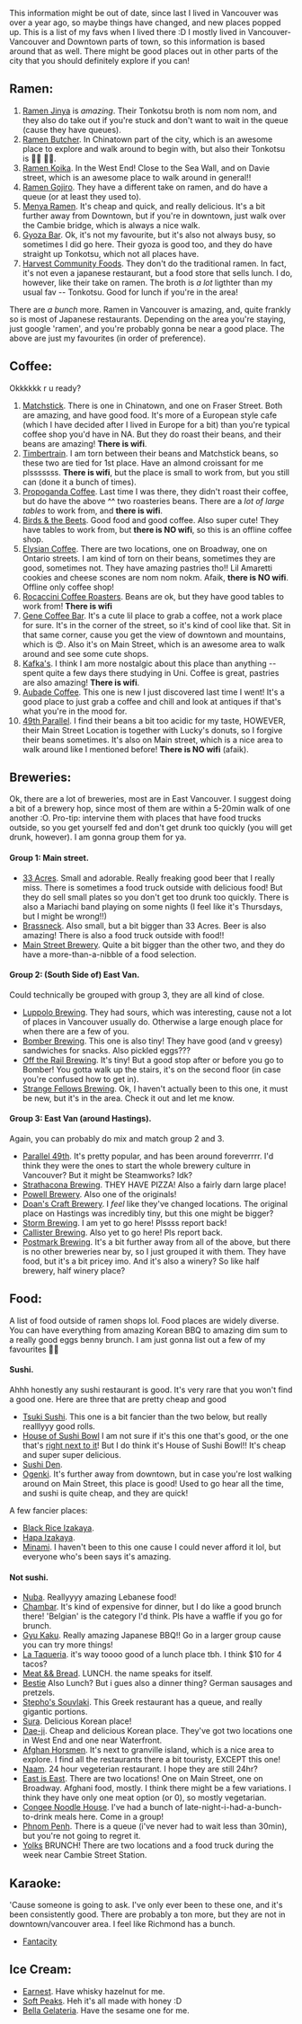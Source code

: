 This information might be out of date, since last I lived in Vancouver was over a year ago, so maybe things have changed, and new places popped up. This is a list of my favs when I lived there :D I mostly lived in Vancouver-Vancouver and Downtown parts of town, so this information is based around that as well. There might be good places out in other parts of the city that you should definitely explore if you can!

## Ramen:
1. [Ramen Jinya](jinya-ramenbar.com) is *amazing*. Their Tonkotsu broth is nom nom nom, and they also do take out if you're stuck and don't want to wait in the queue (cause they have queues).
2. [Ramen Butcher](theramenbutcher.com). In Chinatown part of the city, which is an awesome place to explore and walk around to begin with, but also their Tonkotsu is 👌🏾 👌🏾. 
3. [Ramen Koika](https://www.ramenkoika.com/). In the West End! Close to the Sea Wall, and on Davie street, which is an awesome place to walk around in general!!
4. [Ramen Gojiro](http://ramengojiro.com/). They have a different take on ramen, and do have a queue (or at least they used to).
5. [Menya Ramen](http://menyaramen.com/). It's cheap and quick, and really delicious. It's a bit further away from Downtown, but if you're in downtown, just walk over the Cambie bridge, which is always a nice walk.
6. [Gyoza Bar](https://gyozabar.ca). Ok, it's not my favourite, but it's also not always busy, so sometimes I did go here. Their gyoza is good too, and they do have straight up Tonkotsu, which not all places have.
7. [Harvest Community Foods](harvestunion.ca). They don't do the traditional ramen. In fact, it's not even a japanese restaurant, but a food store that sells lunch. I do, however, like their take on ramen. The broth is *a lot* ligthter than my usual fav -- Tonkotsu. Good for lunch if you're in the area!

There are *a bunch* more. Ramen in Vancouver is amazing, and, quite frankly so is most of Japanese restaurants. Depending on the area you're staying, just google 'ramen', and you're probably gonna be near a good place. The above are just my favourites (in order of preference).

## Coffee:
Okkkkkk r u ready?
1. [Matchstick](matchstickyvr.com). There is one in Chinatown, and one on Fraser Street. Both are amazing, and have good food. It's more of a European style cafe (which I have decided after I lived in Europe for a bit) than you're typical coffee shop you'd have in NA. But they do roast their beans, and their beans are amazing! __There is wifi__.
2. [Timbertrain](timbertraincoffeeroasters.com). I am torn between their beans and Matchstick beans, so these two are tied for 1st place. Have an almond croissant for me plsssssss. __There is wifi__, but the place is small to work from, but you still can (done it a bunch of times).
3. [Propoganda Coffee](propagandacoffee.ca). Last time I was there, they didn't roast their coffee, but do have the above ^^ two roasteries beans. There are a *lot of large tables* to work from, and __there is wifi__. 
4. [Birds & the Beets](birdsandbeets.ca). Good food and good coffee. Also super cute! They have tables to work from, but __there is NO wifi__, so this is an offline coffee shop.
5. [Elysian Coffee](elysiancoffee.com). There are two locations, one on Broadway, one on Ontario streets. I am kind of torn on their beans, sometimes they are good, sometimes not. They have amazing pastries tho!! Lil Amaretti cookies and cheese scones are nom nom nokm. Afaik, __there is NO wifi__. Offline only coffee shop!
6. [Rocaccini Coffee Roasters](rocanini.com). Beans are ok, but they have good tables to work from! __There is wifi__
7. [Gene Coffee Bar](genecoffeebar.com). It's a cute lil place to grab a coffee, not a work place for sure. It's in the corner of the street, so it's kind of cool like that. Sit in that same corner, cause you get the view of downtown and mountains, which is 😍. Also it's on Main Street, which is an awesome area to walk around and see some cute shops. 
8. [Kafka's](kafkascoffee.ca). I think I am more nostalgic about this place than anything -- spent quite a few days there studying in Uni. Coffee is great, pastries are also amazing! __There is wifi__.
9. [Aubade Coffee](aubadecoffee.info). This one is new I just discovered last time I went! It's a good place to just grab a coffee and chill and look at antiques if that's what you're in the mood for. 
10. [49th Parallel](49thcoffee.com). I find their beans a bit too acidic for my taste, HOWEVER, their Main Street Location is together with Lucky's donuts, so I forgive their beans sometimes. It's also on Main street, which is a nice area to walk around like I mentioned before! __There is NO wifi__ (afaik).

## Breweries:
Ok, there are a lot of breweries, most are in East Vancouver. I suggest doing a bit of a brewery hop, since most of them are within a 5-20min walk of one another :O. Pro-tip: intervine them with places that have food trucks outside, so you get yourself fed and don't get drunk too quickly (you will get drunk, however). I am gonna group them for ya.
#### Group 1: Main street. 
- [33 Acres](http://33acresbrewing.com/). Small and adorable. Really freaking good beer that I really miss. There is sometimes a food truck outside with delicious food! But they do sell small plates so you don't get too drunk too quickly. There is also a Mariachi band playing on some nights (I feel like it's Thursdays, but I might be wrong!!) 
- [Brassneck](brassneck.ca). Also small, but a bit bigger than 33 Acres. Beer is also amazing! There is also a food truck outside with food!!
- [Main Street Brewery](
mainstreetbeer.ca). Quite a bit bigger than the other two, and they do have a more-than-a-nibble of a food selection.
#### Group 2: (South Side of) East Van.
Could technically be grouped with group 3, they are all kind of close.
- [Luppolo Brewing](luppolobrewing.ca). They had sours, which was interesting, cause not a lot of places in Vancouver usually do. Otherwise a large enough place for when there are a few of you.
- [Bomber Brewing](bomberbrewing.com). This one is also tiny! They have good (and v greesy) sandwiches for snacks. Also pickled eggs??? 
- [Off the Rail Brewing](offtherailbrewing.com). It's tiny! But a good stop after or before you go to Bomber! You gotta walk up the stairs, it's on the second floor (in case you're confused how to get in).
- [Strange Fellows Brewing](strangefellowsbrewing.com). Ok, I haven't actually been to this one, it must be new, but it's in the area. Check it out and let me know.
#### Group 3: East Van (around Hastings).
Again, you can probably do mix and match group 2 and 3. 
- [Parallel 49th](parallel49brewing.com). It's pretty popular, and has been around foreverrrr. I'd think they were the ones to start the whole brewery culture in Vancouver? But it might be Steamworks? Idk?
- [Strathacona Brewing](http://www.strathconabeer.com/). THEY HAVE PIZZA! Also a fairly darn large place!
- [Powell Brewery](powellbeer.com). Also one of the originals!
- [Doan's Craft Brewery](http://doanscraftbrewing.com/). I *feel* like they've changed locations. The original place on Hastings was incredibly tiny, but this one might be bigger?
- [Storm Brewing](https://www.stormbrewing.org/). I am yet to go here! Plssss report back!
- [Callister Brewing](http://www.callisterbrewing.com/). Also yet to go here! Pls report back. 
- [Postmark Brewing](). It's a bit further away from all of the above, but there is no other breweries near by, so I just grouped it with them. They have food, but it's a bit pricey imo. And it's also a winery? So like half brewery, half winery place?

## Food:
A list of food outside of ramen shops lol. Food places are widely diverse. You can have everything from amazing Korean BBQ to amazing dim sum to a really good eggs benny brunch. I am just gonna list out a few of my favourites ✌🏿
#### Sushi.
Ahhh honestly any sushi restaurant is good. It's very rare that you won't find a good one. Here are three that are pretty cheap and good 
- [Tsuki Sushi](tsukisushibar.ca). This one is a bit fancier than the two below, but really realllyyy good rolls.
- [House of Sushi Bowl](https://www.google.de/maps/place/Kyzock+%2F+House+of+Sushi+Bowl/@49.2837688,-123.1134747,17.76z/data=!4m8!1m2!2m1!1ssushi+vancouver!3m4!1s0x0:0xe3c7a0c2d2b2c54f!8m2!3d49.283843!4d-123.1133649) I am not sure if it's this one that's good, or the one that's [right next to it](https://www.google.de/maps/place/Sushi+Spin+Roll/@49.2837688,-123.1134747,17.76z/data=!4m8!1m2!2m1!1ssushi+vancouver!3m4!1s0x0:0xe4810d7abdcf0a41!8m2!3d49.2837232!4d-123.113202)! But I do think it's House of Sushi Bowl!! It's cheap and super super delicious.
- [Sushi Den](https://www.google.de/maps/place/Sushi+Den/@49.2781794,-123.1232761,15z/data=!4m8!1m2!2m1!1ssushi+vancouver!3m4!1s0x0:0x5af99b74cb6d92af!8m2!3d49.2794246!4d-123.1078443).
- [Ogenki](ogenkisushi.ca). It's further away from downtown, but in case you're lost walking around on Main Street, this place is good! Used to go hear all the time, and sushi is quite cheap, and they are quick!

A few fancier places:
- [Black Rice Izakaya](http://www.blackrice.ca/).
- [Hapa Izakaya](hapaizakaya.com).
- [Minami](minamirestaurant.com). I haven't been to this one cause I could never afford it lol, but everyone who's been says it's amazing.

#### Not sushi.
- [Nuba](nuba.ca). Reallyyyy amazing Lebanese food!
- [Chambar](chambar.com). It's kind of expensive for dinner, but I do like a good brunch there! 'Belgian' is the category I'd think. Pls have a waffle if you go for brunch.
- [Gyu Kaku](gyu-kaku.com). Really amazing Japanese BBQ!! Go in a larger group cause you can try more things!
- [La Taqueria](lataqueria.ca). it's way toooo good of a lunch place tbh. I think $10 for 4 tacos?
- [Meat && Bread](meatandbread.com). LUNCH. the name speaks for itself.
- [Bestie](bestie.ca) Also Lunch? But i gues also a dinner thing? German sausages and pretzels.
- [Stepho's Souvlaki](https://www.google.de/maps/place/Stepho's+Souvlaki+Greek+Taverna/@49.2784463,-123.1309791,16z/data=!4m8!1m2!2m1!1srestaurant+vancouver!3m4!1s0x0:0x6be778e7ecae3ede!8m2!3d49.2807439!4d-123.13196). This Greek restaurant has a queue, and really gigantic portions.
- [Sura](surakoreancuisine.com). Delicious Korean place!
- [Dae-ji](daejifood.com). Cheap and delicious Korean place. They've got two locations one in West End and one near Waterfront.
- [Afghan Horsmen](afghanhorsemen.com). It's next to granville island, which is a nice area to explore. I find all the restaurants there a bit touristy, EXCEPT this one!
- [Naam](thenaam.com). 24 hour vegeterian restaurant. I hope they are still 24hr?
- [East is East](eastiseast.ca). There are two locations! One on Main Street, one on Broadway. Afghani food, mostly. I think there might be a few variations. I think they have only one meat option (or 0), so mostly vegetarian.
- [Congee Noodle House](https://www.google.de/maps/place/Congee+Noodle+House/@49.2631317,-123.1025714,19.39z/data=!4m8!1m2!2m1!1sfood!3m4!1s0x0:0xcb3f892289e7a398!8m2!3d49.263084!4d-123.1020899). I've had a bunch of late-night-i-had-a-bunch-to-drink meals here. Come in a group!
- [Phnom Penh](https://www.google.de/maps/place/Phnom+Penh+Restaurant/@49.2768714,-123.1012084,16.88z/data=!4m8!1m2!2m1!1sfood!3m4!1s0x0:0x4e43d6ef30d0b5df!8m2!3d49.2783642!4d-123.0982232). There is a queue (i've never had to wait less than 30min), but you're not going to regret it.
- [Yolks](yolks.ca) BRUNCH! There are two locations and a food truck during the week near Cambie Street Station.

## Karaoke:
'Cause someone is going to ask. I've only ever been to these one, and it's been consistently good. There are probably a ton more, but they are not in downtown/vancouver area. I feel like Richmond has a bunch.
- [Fantacity](https://www.google.de/maps/place/Fantacity/@49.2850355,-123.1301884,15.64z/data=!4m8!1m2!2m1!1skaraoke+vancouver!3m4!1s0x0:0xd5a1a1e196dfdbf3!8m2!3d49.2852528!4d-123.1254476)

## Ice Cream:
- [Earnest](earnesticecream.com). Have whisky hazelnut for me.
- [Soft Peaks](softpeaks.ca). Heh it's all made with honey :D
- [Bella Gelateria](bellagelateria.com). Have the sesame one for me.
